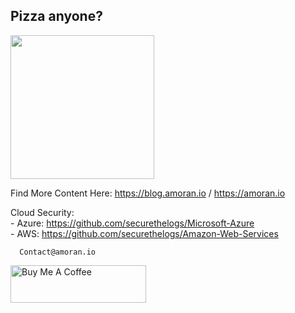 <h2> Pizza anyone? </h2>

<img align='center' src="https://media.giphy.com/media/te3dSnXQSZEFW/giphy.gif" width="230">

Find More Content Here: https://blog.amoran.io / https://amoran.io

  Cloud Security: </br>
      - Azure: https://github.com/securethelogs/Microsoft-Azure </br>
      - AWS: https://github.com/securethelogs/Amazon-Web-Services </br>
      
      Contact@amoran.io
      
     
     

<a href="https://www.buymeacoffee.com/Xstag0" target="_blank"><img src="https://cdn.buymeacoffee.com/buttons/v2/default-yellow.png" alt="Buy Me A Coffee" style="height: 60px !important;width: 217px !important;" ></a>
